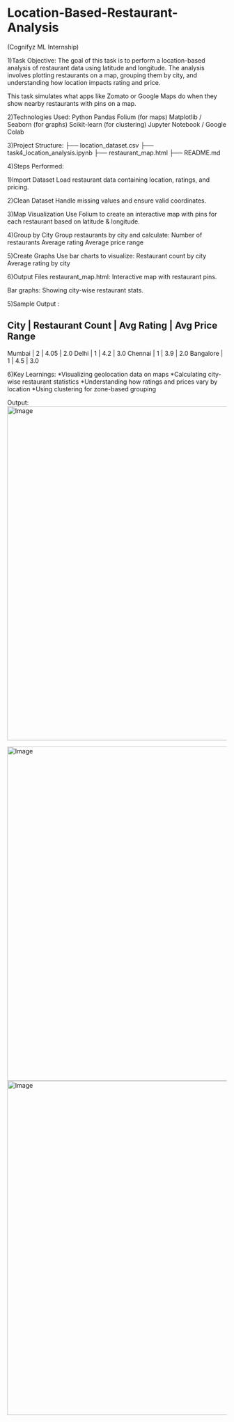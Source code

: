 # Location-Based-Restaurant-Analysis
(Cognifyz ML Internship)

1)Task Objective:
The goal of this task is to perform a location-based analysis of restaurant data using latitude and longitude. The analysis involves plotting restaurants on a map, grouping them by city, and understanding how location impacts rating and price.

This task simulates what apps like Zomato or Google Maps do when they show nearby restaurants with pins on a map.

2)Technologies Used:
Python
Pandas
Folium (for maps)
Matplotlib / Seaborn (for graphs)
Scikit-learn (for clustering)
Jupyter Notebook / Google Colab

3)Project Structure:
├── location_dataset.csv
├── task4_location_analysis.ipynb
├── restaurant_map.html
├── README.md

4)Steps Performed:

1)Import Dataset
Load restaurant data containing location, ratings, and pricing.

2)Clean Dataset
Handle missing values and ensure valid coordinates.

3)Map Visualization
Use Folium to create an interactive map with pins for each restaurant based on latitude & longitude.

4)Group by City
Group restaurants by city and calculate:
Number of restaurants
Average rating
Average price range

5)Create Graphs
Use bar charts to visualize:
Restaurant count by city
Average rating by city

6)Output Files
restaurant_map.html: Interactive map with restaurant pins.

Bar graphs: Showing city-wise restaurant stats.


5)Sample Output :

City      | Restaurant Count | Avg Rating | Avg Price Range
-----------------------------------------------------------
Mumbai    |         2        |    4.05    |       2.0
Delhi     |         1        |    4.2     |       3.0
Chennai   |         1        |    3.9     |       2.0
Bangalore |         1        |    4.5     |       3.0

6)Key Learnings:
*Visualizing geolocation data on maps
*Calculating city-wise restaurant statistics
*Understanding how ratings and prices vary by location
*Using clustering for zone-based grouping

Output:
<img width="1360" height="768" alt="Image" src="https://github.com/user-attachments/assets/20931c91-9346-40fe-9789-81fa10daad35" />

<img width="1360" height="768" alt="Image" src="https://github.com/user-attachments/assets/a9c25620-b7da-4a14-b15d-1861a66d78c6" />

<img width="1360" height="768" alt="Image" src="https://github.com/user-attachments/assets/190389eb-d23c-4b6c-909e-ed3bf25a3bf6" />
